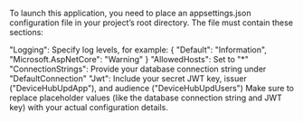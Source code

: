 To launch this application, you need to place an appsettings.json configuration file in your project’s root directory. The file must contain these sections:

"Logging": Specify log levels, for example: { "Default": "Information", "Microsoft.AspNetCore": "Warning" }
"AllowedHosts": Set to "*"
"ConnectionStrings": Provide your database connection string under "DefaultConnection"
"Jwt": Include your secret JWT key, issuer ("DeviceHubUpdApp"), and audience ("DeviceHubUpdUsers")
Make sure to replace placeholder values (like the database connection string and JWT key) with your actual configuration details.
